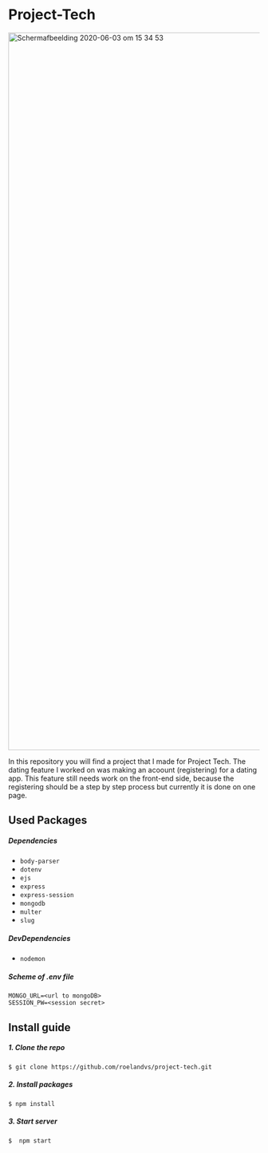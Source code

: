 # Project-Tech

<img width="1440" alt="Schermafbeelding 2020-06-03 om 15 34 53" src="https://user-images.githubusercontent.com/59770136/83645710-164b8b00-a5b3-11ea-8416-00d36624af4c.png">

In this repository you will find a project that I made for Project Tech. The dating feature I worked on was making an acoount (registering) for a dating app. This feature still needs work on the front-end side, because the registering should be a step by step process but currently it is done on one page.

## Used Packages
##### Dependencies
- `body-parser`
- `dotenv`
- `ejs`
- `express`
- `express-session`
- `mongodb`
- `multer`
- `slug`

##### DevDependencies
- `nodemon`

##### Scheme of .env file
```
MONGO_URL=<url to mongoDB>
SESSION_PW=<session secret>
```

## Install guide
##### 1. Clone the repo
```
$ git clone https://github.com/roelandvs/project-tech.git
```

##### 2. Install packages
```
$ npm install
```

##### 3. Start server
```
$  npm start
```
